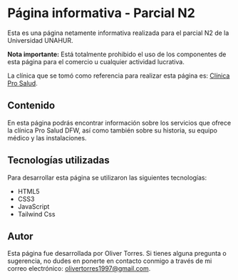 # Página informativa - Parcial N2

Esta es una página netamente informativa realizada para el parcial N2 de la Universidad UNAHUR.

**Nota importante:** Está totalmente prohibido el uso de los componentes de esta página para el comercio u cualquier actividad lucrativa.

La clínica que se tomó como referencia para realizar esta página es: [Clínica Pro Salud](https://clinicaprosaluddfw.com/).

## Contenido

En esta página podrás encontrar información sobre los servicios que ofrece la clínica Pro Salud DFW, así como también sobre su historia, su equipo médico y las instalaciones.

## Tecnologías utilizadas

Para desarrollar esta página se utilizaron las siguientes tecnologías:

- HTML5
- CSS3
- JavaScript
- Tailwind Css

## Autor

Esta página fue desarrollada por Oliver Torres. Si tienes alguna pregunta o sugerencia, no dudes en ponerte en contacto conmigo a través de mi correo electrónico: olivertorres1997@gmail.com.